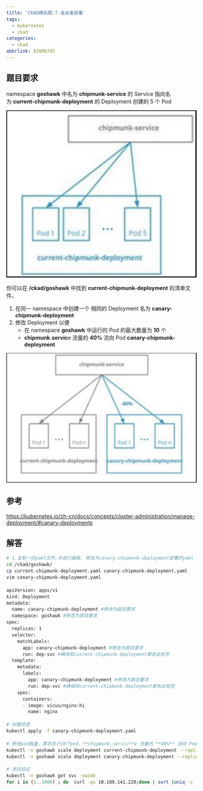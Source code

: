 ```yaml
---
title: 'CKAD模拟题:7-金丝雀部署'
tags:
  - kubernetes
  - ckad
categories:
  - ckad
abbrlink: 8380b7d5
---
```

## 题目要求

namespace **goshawk** 中名为 **chipmunk-service** 的 Service 指向名为 **current-chipmunk-deployment** 的 Deployment 创建的 5 个 Pod

![1709861241334](CKAD模拟题:7-金丝雀部署/1709861241334.png)

你可以在 **/ckad/goshawk** 中找到 **current-chipmunk-deployment** 的清单文件。

1. 在同一 namespace 中创建一个 相同的 Deployment 名为 **canary-chipmunk-deployment**
2. 修改 Deployment 以便
   - 在 namespace **goshawk** 中运行的 Pod 的最大数量为 **10** 个
   - **chipmunk.servic**e 流量的 **40%** 流向 Pod **canary-chipmunk-deployment**

![1709968950046](CKAD模拟题:7-金丝雀部署/1709968950046.png)

## 参考

https://kubernetes.io/zh-cn/docs/concepts/cluster-administration/manage-deployment/#canary-deployments

## 解答

```bash
# 1.复制一份yaml文件,并进行编辑, 修改为canary-chipmunk-deployment部署的yaml
cd /ckad/goshawk/
cp current-chipmunk-deployment.yaml canary-chipmunk-deployment.yaml
vim canary-chipmunk-deployment.yaml

apiVersion: apps/v1
kind: Deployment
metadata:
  name: canary-chipmunk-deployment #修改为题目要求
  namespace: goshawk #修改为题目要求
spec:
  replicas: 1
  selector:
    matchLabels:
      app: canary-chipmunk-deployment #修改为题目要求
      run: dep-svc #确保和current-chipmunk-deployment都有此标签
  template:
    metadata:
      labels:
        app: canary-chipmunk-deployment #修改为题目要求
        run: dep-svc #确保和current-chipmunk-deployment都有此标签
    spec:
      containers:
      - image: vicuu/nginx:hi
        name: nginx

# 创建资源
kubectl apply -f canary-chipmunk-deployment.yaml

# 修改pod数量，要求总计10个pod，**chipmunk.servic**e 流量的 **40%** 流向 Pod **canary-chipmunk-deployment
kubectl -n goshawk scale deployment current-chipmunk-deployment --replicas 6
kubectl -n goshawk scale deployment canary-chipmunk-deployment --replicas 4

# 测试验证
kubectl -n goshawk get svc -owide
for i in {1..1000} ; do  curl -qs 10.109.141.220;done | sort |uniq -c
```
